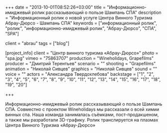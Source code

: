 +++
date = "2013-10-01T08:52:26+03:00"
title = "Информационно-имиджевый ролик рассказывающий о пользе Шампань СПА"
description = "Информационный ролик о новой услуге Центра Винного Туризма Абрау-Дюрсо - Шампань СПА"
keywords = ["информационный ролик", "ролик", "информационно-имиджевый ролик", "Абрау-Дюрсо", "СПА", "SPA"]

client = "abrau"
tags = ["blog"]

[project_info]
    client = "Центр винного туризма «Абрау-Дюрсо»"
    photo = "spa.jpg"
    vimeo = "75863707"
    production = "Wineholidays, Grapefilms"
    producer = "Дмитрий Терентьев"
    scenario = ""
    shooting = "Grapefilms"
    animation = "Николай Сивцев"
    graphics = "Николай Сивцев"
    sound = ""
    voice = ""
    actors = "Александра Твердохлебова"
    backstage = ["1", "2", "3", "4", "5", "6", "7", "8", "9", "10", "11", "12", "13", "14", "15", "16", "17", "18", "19", "20"]

+++

Информационно-имиджевый ролик рассказывающий о&nbsp;пользе Шампань СПА. Совместно с&nbsp;проектом Wineholidays мы&nbsp;рассказали о&nbsp;всей химии винных спа. Наша команда занималась съёмками, пост-продакшеном, а&nbsp;также мы&nbsp;разработали 3D-графику. Ролик транслируется на&nbsp;плазмах Центра Винного Туризма &laquo;Абрау-Дюрсо&raquo;